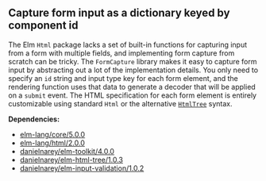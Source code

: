 ## Capture form input as a dictionary keyed by component id

The Elm `Html` package lacks a set of built-in functions for capturing input
from a form with multiple fields, and implementing form capture from scratch
can be tricky. The `FormCapture` library makes it easy to capture form input by
abstracting out a lot of the implementation details. You only need to specify an
`id` string and input type key for each form element, and the rendering function
uses that data to generate a decoder that will be applied on a `submit` event.
The HTML specification for each form element is entirely customizable using
standard `Html` or the alternative
[`HtmlTree`](http://package.elm-lang.org/packages/danielnarey/elm-html-tree/)
syntax.

__Dependencies:__
- [elm-lang/core/5.0.0](http://package.elm-lang.org/packages/elm-lang/core/5.0.0)
- [elm-lang/html/2.0.0](http://package.elm-lang.org/packages/elm-lang/html/2.0.0)
- [danielnarey/elm-toolkit/4.0.0](http://package.elm-lang.org/packages/danielnarey/elm-toolkit/4.0.0)
- [danielnarey/elm-html-tree/1.0.3](http://package.elm-lang.org/packages/danielnarey/elm-html-tree/1.0.3)
- [danielnarey/elm-input-validation/1.0.2](http://package.elm-lang.org/packages/danielnarey/elm-input-validation/1.0.2)
